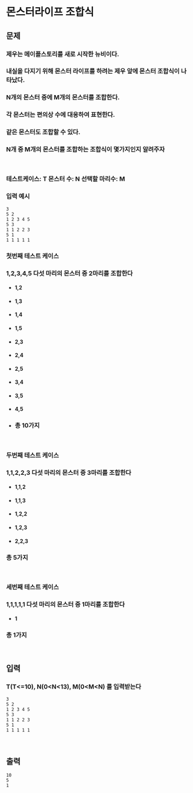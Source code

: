 # **몬스터라이프 조합식**

## **문제**
### 제우는 메이플스토리를 새로 시작한 뉴비이다. 
### 내실을 다지기 위해 몬스터 라이프를 하려는 제우 앞에 몬스터 조합식이 나타났다.
### N개의 몬스터 중에 M개의 몬스터를 조합한다.
### 각 몬스터는 편의상 수에 대응하여 표현한다.
### 같은 몬스터도 조합할 수 있다.
### N개 중 M개의 몬스터를 조합하는 조합식이 몇가지인지 알려주자
<br>

### 테스트케이스: T 몬스터 수: N 선택할 마리수: M

### 입력 예시

```
3
5 2
1 2 3 4 5
5 3
1 1 2 2 3
5 1
1 1 1 1 1
```

### **첫번째 테스트 케이스**
### 1,2,3,4,5 다섯 마리의 몬스터 중 2마리를 조합한다
- #### 1,2
- #### 1,3
- #### 1,4
- #### 1,5
- #### 2,3
- #### 2,4
- #### 2,5
- #### 3,4
- #### 3,5
- #### 4,5
- ### 총 10가지
<br>

### **두번째 테스트 케이스**
### 1,1,2,2,3 다섯 마리의 몬스터 중 3마리를 조합한다
- #### 1,1,2
- #### 1,1,3
- #### 1,2,2
- #### 1,2,3
- #### 2,2,3
### 총 5가지
<br>

### **세번째 테스트 케이스**
### 1,1,1,1,1 다섯 마리의 몬스터 중 1마리를 조합한다
- #### 1
### 총 1가지
<br>


## **입력**
### T(T<=10), N(0<N<13), M(0<M<N) 를 입력받는다
```
3
5 2
1 2 3 4 5
5 3
1 1 2 2 3
5 1
1 1 1 1 1
```
<br>

## **출력**
```
10
5
1
```
